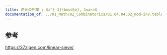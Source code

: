 ```yaml
---
title: 逆元の列挙 ; $a^{-1}\bmod{m}, 1≤a<n$
documentation_of: ../01_Math/02_Combinatorics/01.04.04.02_mod-inv.table.composite.hpp
---
```


## 参考

https://37zigen.com/linear-sieve/